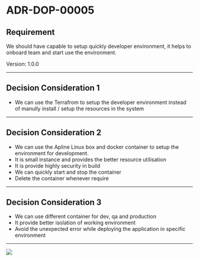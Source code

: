 # ADR-DOP-00005

## Requirement

We should have capable to setup quickly developer environment, it helps to onboard team and start use the environment.

Version: 1.0.0

----------
## Decision Consideration 1
- We can use the Terrafrom to setup the developer environment instead of manully install / setup the resources in the system
----------
## Decision Consideration 2
- We can use the Apline Linux box and docker container to setup the environment for development. 
- It is small instance and provides the better resource utilisation
- It is provide highly security in build
- We can quickly start and stop the container
- Delete the container whenever require
----------
##  Decision Consideration 3
- We can use different container for dev, qa and production
- It provide better isolation of working environment 
- Avoid the unexpected error while deploying the application in specific environment
----------


![](https://paper-attachments.dropboxusercontent.com/s_432208D5A406CF69B23E687A9BE705DDC5033297691B263E4F5C75F83F44F854_1721458736937_devops.drawio.png)


 

